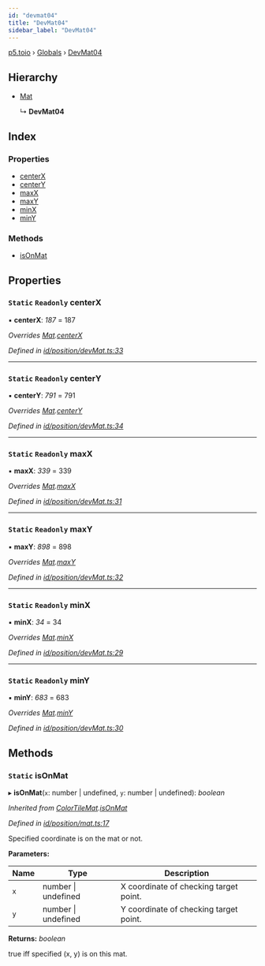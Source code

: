 ```yaml
---
id: "devmat04"
title: "DevMat04"
sidebar_label: "DevMat04"
---
```


[p5.toio](../index.md) › [Globals](../globals.md) › [DevMat04](devmat04.md)

## Hierarchy

* [Mat](mat.md)

  ↳ **DevMat04**

## Index

### Properties

* [centerX](devmat04.md#static-readonly-centerx)
* [centerY](devmat04.md#static-readonly-centery)
* [maxX](devmat04.md#static-readonly-maxx)
* [maxY](devmat04.md#static-readonly-maxy)
* [minX](devmat04.md#static-readonly-minx)
* [minY](devmat04.md#static-readonly-miny)

### Methods

* [isOnMat](devmat04.md#static-isonmat)

## Properties

### `Static` `Readonly` centerX

▪ **centerX**: *187* = 187

*Overrides [Mat](mat.md).[centerX](mat.md#static-protected-centerx)*

*Defined in [id/position/devMat.ts:33](https://github.com/tetunori/p5.toio/blob/1b39efe/src/id/position/devMat.ts#L33)*

___

### `Static` `Readonly` centerY

▪ **centerY**: *791* = 791

*Overrides [Mat](mat.md).[centerY](mat.md#static-protected-centery)*

*Defined in [id/position/devMat.ts:34](https://github.com/tetunori/p5.toio/blob/1b39efe/src/id/position/devMat.ts#L34)*

___

### `Static` `Readonly` maxX

▪ **maxX**: *339* = 339

*Overrides [Mat](mat.md).[maxX](mat.md#static-protected-maxx)*

*Defined in [id/position/devMat.ts:31](https://github.com/tetunori/p5.toio/blob/1b39efe/src/id/position/devMat.ts#L31)*

___

### `Static` `Readonly` maxY

▪ **maxY**: *898* = 898

*Overrides [Mat](mat.md).[maxY](mat.md#static-protected-maxy)*

*Defined in [id/position/devMat.ts:32](https://github.com/tetunori/p5.toio/blob/1b39efe/src/id/position/devMat.ts#L32)*

___

### `Static` `Readonly` minX

▪ **minX**: *34* = 34

*Overrides [Mat](mat.md).[minX](mat.md#static-protected-minx)*

*Defined in [id/position/devMat.ts:29](https://github.com/tetunori/p5.toio/blob/1b39efe/src/id/position/devMat.ts#L29)*

___

### `Static` `Readonly` minY

▪ **minY**: *683* = 683

*Overrides [Mat](mat.md).[minY](mat.md#static-protected-miny)*

*Defined in [id/position/devMat.ts:30](https://github.com/tetunori/p5.toio/blob/1b39efe/src/id/position/devMat.ts#L30)*

## Methods

### `Static` isOnMat

▸ **isOnMat**(`x`: number | undefined, `y`: number | undefined): *boolean*

*Inherited from [ColorTileMat](colortilemat.md).[isOnMat](colortilemat.md#static-isonmat)*

*Defined in [id/position/mat.ts:17](https://github.com/tetunori/p5.toio/blob/1b39efe/src/id/position/mat.ts#L17)*

Specified coordinate is on the mat or not.

**Parameters:**

Name | Type | Description |
------ | ------ | ------ |
`x` | number &#124; undefined | X coordinate of checking target point. |
`y` | number &#124; undefined | Y coordinate of checking target point.  |

**Returns:** *boolean*

true iff specified (x, y) is on this mat.
